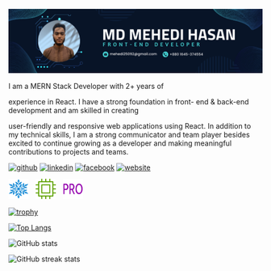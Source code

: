 ![](https://raw.githubusercontent.com/Mehedi2509/mehedi2509/main/mehedi-banner.png)

I am a MERN Stack Developer with 2+ years of

experience in React. I have a strong foundation in front-
end & back-end development and am skilled in creating

user-friendly and responsive web applications using
React. In addition to my technical skills, I am a strong
communicator and team player besides excited to
continue growing as a developer and making meaningful
contributions to projects and teams.



[<img src='https://cdn.jsdelivr.net/npm/simple-icons@3.0.1/icons/github.svg' alt='github' height='40'>](https://github.com/mehedi2509)  [<img src='https://cdn.jsdelivr.net/npm/simple-icons@3.0.1/icons/linkedin.svg' alt='linkedin' height='40'>](https://www.linkedin.com/in/mehedi2509/)  [<img src='https://cdn.jsdelivr.net/npm/simple-icons@3.0.1/icons/facebook.svg' alt='facebook' height='40'>](https://www.facebook.com/parves2509)  [<img src='https://cdn.jsdelivr.net/npm/simple-icons@3.0.1/icons/icloud.svg' alt='website' height='40'>](https://mehedi-hasan-phi.vercel.app)  

<a href='https://archiveprogram.github.com/'><img src='https://raw.githubusercontent.com/acervenky/animated-github-badges/master/assets/acbadge.gif' width='40' height='40'></a> <a href='https://docs.github.com/en/developers'><img src='https://raw.githubusercontent.com/acervenky/animated-github-badges/master/assets/devbadge.gif' width='40' height='40'></a> <a href='https://github.com/pricing'><img src='https://raw.githubusercontent.com/acervenky/animated-github-badges/master/assets/pro.gif' width='40' height='40'></a> 

[![trophy](https://github-profile-trophy.vercel.app/?username=mehedi2509)](https://github.com/ryo-ma/github-profile-trophy)

[![Top Langs](https://github-readme-stats.vercel.app/api/top-langs/?username=mehedi2509)](https://github.com/anuraghazra/github-readme-stats)

![GitHub stats](https://github-readme-stats.vercel.app/api?username=mehedi2509&show_icons=true)  

![GitHub streak stats](https://streak-stats.demolab.com/?user=mehedi2509)  

